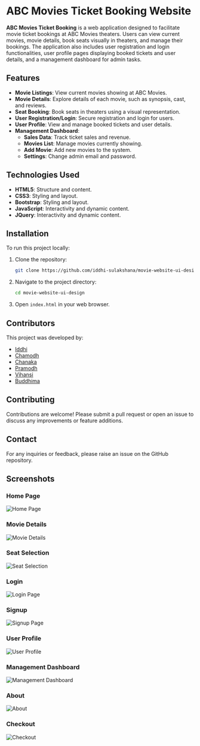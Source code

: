 # ABC Movies Ticket Booking Website

**ABC Movies Ticket Booking** is a web application designed to facilitate movie ticket bookings at ABC Movies theaters. Users can view current movies, movie details, book seats visually in theaters, and manage their bookings. The application also includes user registration and login functionalities, user profile pages displaying booked tickets and user details, and a management dashboard for admin tasks.

## Features

-   **Movie Listings**: View current movies showing at ABC Movies.
-   **Movie Details**: Explore details of each movie, such as synopsis, cast, and reviews.
-   **Seat Booking**: Book seats in theaters using a visual representation.
-   **User Registration/Login**: Secure registration and login for users.
-   **User Profile**: View and manage booked tickets and user details.
-   **Management Dashboard**:
    -   **Sales Data**: Track ticket sales and revenue.
    -   **Movies List**: Manage movies currently showing.
    -   **Add Movie**: Add new movies to the system.
    -   **Settings**: Change admin email and password.

## Technologies Used

-   **HTML5**: Structure and content.
-   **CSS3**: Styling and layout.
-   **Bootstrap**: Styling and layout.
-   **JavaScript**: Interactivity and dynamic content.
-   **JQuery**: Interactivity and dynamic content.

## Installation

To run this project locally:

1. Clone the repository:
    ```sh
    git clone https://github.com/iddhi-sulakshana/movie-website-ui-design.git
    ```
2. Navigate to the project directory:
    ```sh
    cd movie-website-ui-design
    ```
3. Open `index.html` in your web browser.

## Contributors

This project was developed by:

-   [Iddhi](https://github.com/iddhi-sulakshana)
-   [Chamodh](https://github.com/chamodhpereira)
-   [Chanaka](https://github.com/gncranasingha)
-   [Pramodh](https://github.com/PramodMannapperuma)
-   [Vihansi](https://github.com/VihansiPerera)
-   [Buddhima](https://github.com/buddhimac111)

## Contributing

Contributions are welcome! Please submit a pull request or open an issue to discuss any improvements or feature additions.

## Contact

For any inquiries or feedback, please raise an issue on the GitHub repository.

## Screenshots

### Home Page

![Home Page](/screenshots/home.png)

### Movie Details

![Movie Details](/screenshots/movie.png)

### Seat Selection

![Seat Selection](/screenshots/selectseat.png)

### Login

![Login Page](/screenshots/login.png)

### Signup

![Signup Page](/screenshots/signup.png)

### User Profile

![User Profile](/screenshots/udashboard.png)

### Management Dashboard

![Management Dashboard](/screenshots/mdashboard.png)

### About

![About](/screenshots/about.png)

### Checkout

![Checkout](/screenshots/checkout.png)
